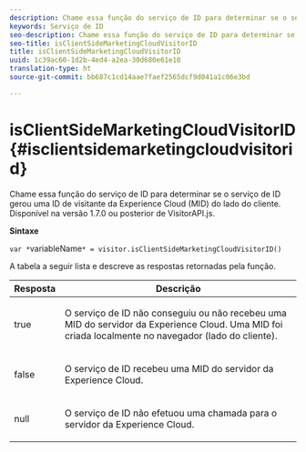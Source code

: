 ```yaml
---
description: Chame essa função do serviço de ID para determinar se o serviço de ID gerou uma ID de visitante da Experience Cloud (MID) do lado do cliente. Disponível na versão 1.7.0 ou posterior de VisitorAPI.js.
keywords: Serviço de ID
seo-description: Chame essa função do serviço de ID para determinar se o serviço de ID gerou uma ID de visitante da Experience Cloud (MID) do lado do cliente. Disponível na versão 1.7.0 ou posterior de VisitorAPI.js.
seo-title: isClientSideMarketingCloudVisitorID
title: isClientSideMarketingCloudVisitorID
uuid: 1c39ac60-1d2b-4ed4-a2ea-30d680e61e10
translation-type: ht
source-git-commit: bb687c1cd14aae7faef2565dcf9d041a1c06e3bd

---
```



# isClientSideMarketingCloudVisitorID{#isclientsidemarketingcloudvisitorid}

Chame essa função do serviço de ID para determinar se o serviço de ID gerou uma ID de visitante da Experience Cloud (MID) do lado do cliente. Disponível na versão 1.7.0 ou posterior de VisitorAPI.js.

**Sintaxe**

`var *`variableName`* = visitor.isClientSideMarketingCloudVisitorID()`

A tabela a seguir lista e descreve as respostas retornadas pela função.

<table id="table_5D08A5DD6FD04F94818B0E8B790D3136"> 
 <thead> 
  <tr> 
   <th colname="col1" class="entry"> Resposta </th> 
   <th colname="col2" class="entry"> Descrição </th> 
  </tr> 
 </thead>
 <tbody> 
  <tr> 
   <td colname="col1"> <p> <span class="codeph"> true</span> </p> </td> 
   <td colname="col2"> <p>O serviço de ID não conseguiu ou não recebeu uma MID do servidor da <span class="keyword">Experience Cloud</span>. Uma MID foi criada localmente no navegador (lado do cliente). </p> </td> 
  </tr> 
  <tr> 
   <td colname="col1"> <p> <span class="codeph"> false</span> </p> </td> 
   <td colname="col2"> <p>O serviço de ID recebeu uma MID do servidor da <span class="keyword">Experience Cloud</span>. </p> </td> 
  </tr> 
  <tr> 
   <td colname="col1"> <p> <span class="codeph"> null</span> </p> </td> 
   <td colname="col2"> <p>O serviço de ID não efetuou uma chamada para o servidor da <span class="keyword">Experience Cloud</span>. </p> </td> 
  </tr> 
 </tbody> 
</table>

